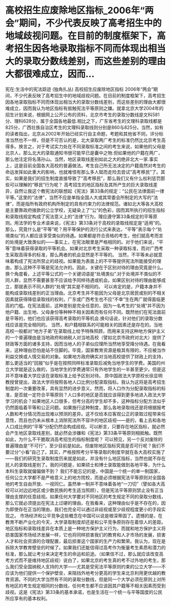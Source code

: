# 高校招生应废除地区指标_2006年“两会”期间，不少代表反映了高考招生中的地域歧视问题。在目前的制度框架下，高考招生因各地录取指标不同而体现出相当大的录取分数线差别，而这些差别的理由大都很难成立，因而...

宪在:生活中的宪法踪迹 (独角扎丛)
高校招生应废除地区指标
2006年“两会”期间，不少代表反映了高考招生中的地域歧视问题。在目前的制度框架下，高考招生因各地录取指标不同而体现出相当大的录取分数线差别，而这些差别的理由大都很难成立，因而我认为地区指标有抵触宪法平等原则之嫌。就拿北京大学2004年的招生计划来说，根据网上公开公布的资料，北京市考生的录取分数线是文科581分、理科628分，属于全国各地最低.相比之下，广东省考生的文理科录取线都是825分，广西壮族自治区考生的文理科录取线则分别是860与825分。当然，如有的读者指出，北京从2002年开始已经实行自主命题，考题和其他省不同，评分标准当然也不一样，但是不可否认的是，北大录取两广考生的标准仍然比北京考生高得多。换言之，对于考试实力处在不同录取标准之间的考生来说，如果他的父母是北京人，那么北大的录取通知书很可能早已是囊中之物.但如果他的户籍在两广，那么他注定将名落孙山。当然，地区录取线差别如此之大的绝非北大一家.事实上，这是目前全国各大高校的普遍做法。考生自己所无法决定的户籍竟然对考生的命运发挥如此重大的影响，也就难怪有那么多人铤而走险去尝试“高考移民”了。其实，如果是我们的招生制度直接导致了“高考移民”，那么我们又有什么权利惩罚那些可以理解的“移民”行为呢？
高考招生的地区指标及其所产生的巨大录取线差异，自然让我这个教宪法的联想起《宪法》第33条的规定：“公民在法律面前一律平等。”这里的“法律”，当然不应是单指全国人大或其常委会所制定的大写的“法律”，而是指所有政府机构所制定的具有约束力的法律规范。诸如北大等各大高校是主要靠政府拨款的公立学校，无疑染上了“公”的色彩，因而其所执行的招生指标和录取线规定构成了宪法意义上的“法律”行为，理应遵守第33条规定的平等原则。用法学的专业术语来说，《宪法》第33条对于高校的录取线规定是“适用”的。
那么，究竟什么是“平等”呢？用平等保护的流行公式来表达，“平等”表示每个“处境类似”的人都应该享受类似的待遇。如果都是符合资格的考生，他们就高考而言的处境是大致类似的——事实上，在宪法眼里是严格相同的。对于他们来说，“平等”意味着获得录取的平等机会。如果对北京考生采取一种录取标准，而对广西考生采取高得多的标准，那么两者的机会显然是不平等的。
当然，不平等未必就意味着构成了宪法所禁止的歧视。如果能为表面上的不平等提供宪法所能接受的理由，那么这种不平等是宪法允许的。因此，关键在于区别对待的理由究竟是什么。换个角度看，上述平等公式的一个关键词语是“处境类似”.对于处境并不类似的不同人群，显然不需要甚至不应该给予同样待遇或机会。如果区别对待的理由能够成立，那就表示不同人群的“处境”其实是不相同的。
可以肯定的是，户籍本身并不能构成录取线差别的正当理由。北京考生并不能因为父母是北京居民或别的不相关因素就获得降低录取线的权利，广东或广西考生也不应“不幸”生在两广就得面临更高的门槛。在宪法面前，这种差别是完全任意的，因为一名考生的“处境”并不因为他户籍、出生地、父母身份等种种不相关因素而有任何不同。既然他们在宪法面前是平等的，他们也应该获得高考录取的平等机会.换句话说，针对他们的录取分数线应该是完全相同的。
当然，和户籍相联系的可能相关的因素还是存在的。当地高校一般都对“地方子弟”在录取线上给予特殊照顾，而用来支持这种地方保护主义的一个普遍理由是当地政府和纳税人对当地高校（譬如北京市政府对北大）提供了财政等方面的诸多支持，因而当地人的子弟似应理所当然地享受降分待遇。在我看来，这种理由恐怕是站不住脚的。毕竟，国家教育资源是极其有限的，不应被当作利益交换或人情交易的对象。如果地方政府确实对当地高校提供了财政上的支持，那么更适当的“回报”似乎是在按照同样标准录取后减免当地学生的学费。美国的州立大学就是这么做的，当地学生的学费通常只有外地学生的一半甚至更少。但是这并不意味着大学应该在录取标准上给予区别对待。
原中国政法大学原校长徐显明教授曾提出，政法大学将按照各地人口比例分配录取指标。我认为这将是高考招生制度的一次重要改革，具有显然的进步意义。然而，将人口作为分配录取指标的标准，是否就一定符合平等原则？人口多的地区是否就应该得到更多地进入政法大学学习的机会？如果地区人口很多，但考分高的学生却不多，这种指标分配方法似乎仍然面临着平等和公正问题。如果施行这种制度，那么各地录取线还是将根据报考人数和考分情况而出现难以预测的差异。这不仅给本应客观公正的录取过程带来任意性，而且也仍未从根本上消除宪法所不容许的地区歧视——是的，看上去和各地人口成比例的“平等”分配仍然会构成歧视。可以断言，只要存在地区指标，就必然会产生地区录取线差别，就必然会涉嫌和《宪法》第33条平等原则相抵触。既然如此，为什么不干脆取消高考招生的指标制度呢？
可以预见，另一个反对废除的普遍理由是“不可行”，至少目前是如此。但废除地区指标究竟是否可行呢？我们不要过分“小看”自己了。其实，严格按照考分平等录取的制度早就在各大高校实施了——我们的研究生录取制度历来就是如此，并没有什么地区指标，当然也就不存在扰人的录取线差别了。我的问题是，如果硕士和博士录取能做到各地平等，为什么本科生录取就偏偏做不到？
我们不能忘记的是，中国是一个统一的单一制国家，任何公立大学都不是严格意义上的地方院校，而是必须根据宪法平等原则对全国各地的考生自由开放、一视同仁。虽然单一制并不意味着各地“一刀切”（譬如各大高校可以对边远地区或少数民族的考生适当照顾），但是宪法平等原则禁止没有正当理由支撑的任意歧视。如果任何大学要对不同地区的考生规定不同的录取分数线，那么它就必须提出在宪法上过硬的理由。在我看来，这种理由似乎是不存在的，因为即使存在正当的理由，我们也完全可以通过非歧视或至少歧视程度更小的手段实现之。
市场经济和公平竞争这些概念在中国可以说是根深蒂固了。遗憾的是，在教育不断产业化的今天，大学录取制度却还是和公平竞争原则存在着惊人的差距。地区指标和录取线差异在本质上是一种地方保护主义行为，而就和地方保护主义将损害国家市场经济发展一样，它也将同样损害我们的教育和人才市场的发展，损害人才和社会资源的合理配置，最后损害这个国家的生产力和繁荣。我认为，现在是拆除大学教育壁垒的时候了。如果我们还能信得过高考作为衡量考生素质和潜力的标准，那么就让考分来决定考生的命运和前途。（如果信不过，那么就应该改变高考方式而不是维持地区歧视）说白了，如果北京的考生真的考不过外地的考生，那么我们受全国纳税人支持的大学——尤其是受宪法平等原则约束的公立大学——不应该为他们提供一个保护壁垒，来阻挡外地考分更高的学生来北京利用更优越的教育资源。不同的大学当然有不同的录取分数线，但是同一个大学必须在原则上对所有地区的考生规定相同的分数线，任何考生都不应该因其户籍等不相关因素而受到歧视。这是《宪法》第33条的基本承诺，也是生活在一个统一与平等国度的公民所应享有的基本权利。